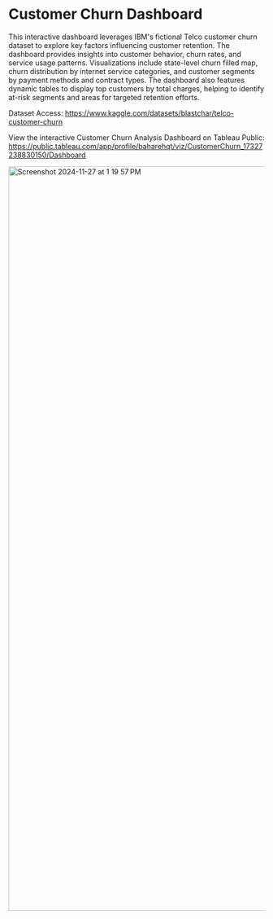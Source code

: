 # Customer Churn Dashboard

This interactive dashboard leverages IBM's fictional Telco customer churn dataset to explore key factors influencing customer retention. The dashboard provides insights into customer behavior, churn rates, and service usage patterns. Visualizations include state-level churn filled map, churn distribution by internet service categories, and customer segments by payment methods and contract types. The dashboard also features dynamic tables to display top customers by total charges, helping to identify at-risk segments and areas for targeted retention efforts. 

Dataset Access:
https://www.kaggle.com/datasets/blastchar/telco-customer-churn

View the interactive Customer Churn Analysis Dashboard on Tableau Public:
https://public.tableau.com/app/profile/baharehqt/viz/CustomerChurn_17327238830150/Dashboard


<img width="1462" alt="Screenshot 2024-11-27 at 1 19 57 PM" src="https://github.com/user-attachments/assets/bc49ae21-45de-4bbe-8d90-886016811def">

